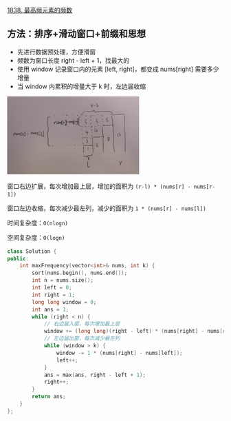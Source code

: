 [1838. 最高频元素的频数](https://leetcode-cn.com/problems/frequency-of-the-most-frequent-element/)

## 方法：排序+滑动窗口+前缀和思想

- 先进行数据预处理，方便滑窗
- 频数为窗口长度 right - left + 1，找最大的
- 使用 window 记录窗口内的元素 [left, right]，都变成 nums[right] 需要多少增量
- 当 window 内累积的增量大于 k 时，左边届收缩

<img src="../doc/1838.png" alt="1838" style="zoom:30%;" />

窗口右边扩展，每次增加最上层，增加的面积为 `(r-l) * (nums[r] - nums[r-1])`

窗口左边收缩，每次减少最左列，减少的面积为 `1 * (nums[r] - nums[l])`

时间复杂度：`O(nlogn)`

空间复杂度：`O(logn)`

```c++
class Solution {
public:
    int maxFrequency(vector<int>& nums, int k) {
        sort(nums.begin(), nums.end());
        int n = nums.size();
        int left = 0;
        int right = 1;
        long long window = 0;
        int ans = 1;
        while (right < n) {
            // 右边届入窗，每次增加最上层
            window += (long long)(right - left) * (nums[right] - nums[right - 1]);
            // 左边届出窗，每次减少最左列
            while (window > k) {
                window -= 1 * (nums[right] - nums[left]);
                left++;
            }
            ans = max(ans, right - left + 1);
            right++;
        }
        return ans;
    }
};

```

